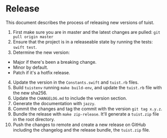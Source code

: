 # Release

This document describes the process of releasing new versions of tuist.

1.  First make sure you are in master and the latest changes are pulled: `git pull origin master`
2.  Ensure that the project is in a releaseable state by running the tests: `swift test`.
3.  Determine the new version:

- Major if there's been a breaking change.
- Minor by default.
- Patch if it's a hotfix release.

4.  Update the version in the `Constants.swift` and `tuist.rb` files.
5.  Build `tuistenv` running `make build-env`, and update the `tuist.rb` file with the new sha256.
6.  Update the `CHANGELOG.md` to include the version section.
7.  Generate the documentation with `jazzy`.
8.  Commit the changes and tag the commit with the version `git tag x.y.z`.
9.  Bundle the release with `make zip-release`. It'll generate a `tuist.zip` file in the root directory.
10. Push the changes to remote and create a new release on GitHub including the changelog and the release bundle, the `tuist.zip` file.
